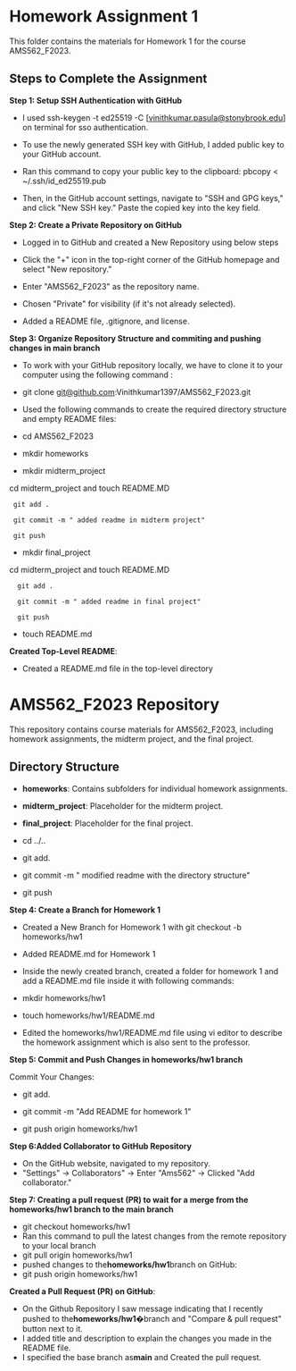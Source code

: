 # Homework Assignment 1

This folder contains the materials for Homework 1 for the course AMS562_F2023.

## Steps to Complete the Assignment

**Step 1: Setup SSH Authentication with GitHub**

- I used ssh-keygen -t ed25519 -C [vinithkumar.pasula@stonybrook.edu] on terminal for sso authentication.

- To use the newly generated SSH key with GitHub, I added public key to your GitHub account.

- Ran this command to copy your public key to the clipboard: pbcopy < ~/.ssh/id_ed25519.pub

- Then, in the GitHub account settings, navigate to "SSH and GPG keys," and click "New SSH key." Paste the copied key into the key field.

**Step 2: Create a Private Repository on GitHub**

- Logged in to GitHub and created a New Repository using below steps

- Click the "+" icon in the top-right corner of the GitHub homepage and select "New repository."

- Enter "AMS562_F2023" as the repository name.

- Chosen "Private" for visibility (if it's not already selected).

- Added a README file, .gitignore, and license.

**Step 3: Organize Repository Structure and commiting and pushing changes in main branch**

- To work with your GitHub repository locally, we have to clone it to your computer using the following command :

- git clone git@github.com:Vinithkumar1397/AMS562_F2023.git

- Used the following commands to create the required directory structure and empty README files:

- cd AMS562_F2023

- mkdir homeworks

- mkdir midterm_project

cd midterm_project and touch README.MD

     git add .

     git commit -m " added readme in midterm project"

     git push

- mkdir final_project

cd midterm_project and touch README.MD

      git add .

      git commit -m " added readme in final project"

      git push

- touch README.md

**Created Top-Level README**:

- Created a README.md file in the top-level directory

# AMS562_F2023 Repository

This repository contains course materials for AMS562_F2023, including homework assignments, the midterm project, and the final project.

## Directory Structure

- **homeworks**: Contains subfolders for individual homework assignments.

- **midterm_project**: Placeholder for the midterm project.

- **final_project**: Placeholder for the final project.

- cd ../..

- git add.

- git commit -m " modified readme with the directory structure"

- git push

**Step 4: Create a Branch for Homework 1**

- Created a New Branch for Homework 1 with git checkout -b homeworks/hw1

- Added README.md for Homework 1

-   Inside the newly created branch, created a folder for homework 1 and add a README.md file inside it with following commands:
-   mkdir homeworks/hw1

- touch homeworks/hw1/README.md

- Edited the homeworks/hw1/README.md file using vi editor to describe the homework assignment which is also sent to the professor.

**Step 5: Commit and Push Changes in homeworks/hw1 branch**

 Commit Your Changes:

-   git add.

- git commit -m "Add README for homework 1"

- git push origin homeworks/hw1

**Step 6:Added Collaborator to GitHub Repository**

-   On the GitHub website, navigated to my repository.
-   "Settings" -> Collaborators" -> Enter "Ams562" -> Clicked "Add collaborator."

**Step 7: Creating a pull request (PR) to wait for a merge from the homeworks/hw1 branch to the main branch**

-   git checkout homeworks/hw1
-   Ran this command to pull the latest changes from the remote repository to your local branch
-   git pull origin homeworks/hw1
-   pushed changes to the**homeworks/hw1**branch on GitHub:
-   git push origin homeworks/hw1

**Created a Pull Request (PR) on GitHub**:

-   On the Github Repository I saw message indicating that I recently pushed to the**homeworks/hw1**�branch and "Compare & pull request" button next to it.
-   I added title and description to explain the changes you made in the README file.
-   I specified the base branch as**main** and Created the pull request.
